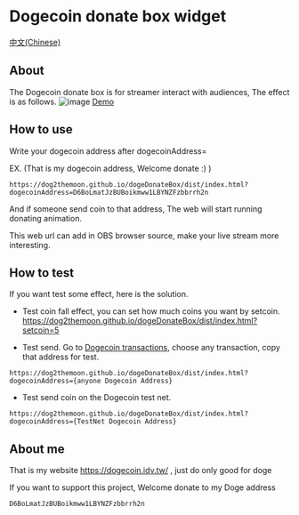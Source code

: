 # Dogecoin donate box widget

[中文(Chinese)](https://dogecoin.idv.tw/#/tools/DonateBox)

## About
The Dogecoin donate box is for streamer interact with audiences, The effect is as follows.
![image](./doc/img/doge_donate_box.gif)
[Demo](https://dog2themoon.github.io/dogeDonateBox/dist/index.html?setcoin=5)
## How to use

Write your dogecoin address after dogecoinAddress=  

EX. (That is my dogecoin address, Welcome donate :) )

```
https://dog2themoon.github.io/dogeDonateBox/dist/index.html?dogecoinAddress=D6BoLmatJzBUBoikmww1LBYNZFzbbrrh2n
```

And if someone send coin to that address, The web will start running donating animation.

This web url can add in OBS browser source, make your live stream more interesting.

## How to test
If you want test some effect, here is the solution. 

* Test coin fall effect, you can set how much coins you want by setcoin.
https://dog2themoon.github.io/dogeDonateBox/dist/index.html?setcoin=5


* Test send.
Go to  [Dogecoin transactions](https://blockchair.com/dogecoin/transactions), choose any transaction, copy that address for test.
```
https://dog2themoon.github.io/dogeDonateBox/dist/index.html?
dogecoinAddress={anyone Dogecoin Address}
```


* Test send coin on the Dogecoin test net. 
```
https://dog2themoon.github.io/dogeDonateBox/dist/index.html?
dogecoinAddress={TestNet Dogecoin Address}
```

## About me
That is my website https://dogecoin.idv.tw/ , just do only good for doge

If you want to support this project, Welcome donate to my Doge address 

`D6BoLmatJzBUBoikmww1LBYNZFzbbrrh2n`



